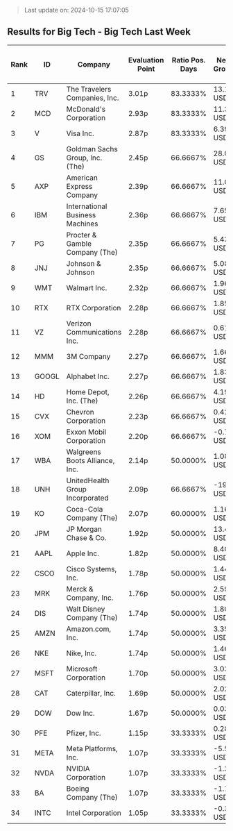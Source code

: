 > Last update on: 2024-10-15 17:07:05

## Results for Big Tech - Big Tech Last Week

| Rank | ID | Company | Evaluation Point | Ratio Pos. Days | Netto Growth | Mean Rel. Daily Growth | Tot. Growth | Current Price | Sector |
| --- | --- | --- | --- | --- | --- | --- | --- | --- | --- |
| 1 | TRV | The Travelers Companies, Inc. | 3.01p | 83.3333% | 13.15 USD | 1.12% | 5.71% | 243.29 USD | Financial Services |
| 2 | MCD | McDonald's Corporation | 2.93p | 83.3333% | 11.32 USD | 0.74% | 3.75% | 313.37 USD | Consumer Cyclical |
| 3 | V | Visa Inc. | 2.87p | 83.3333% | 6.39 USD | 0.46% | 2.32% | 281.28 USD | Financial Services |
| 4 | GS | Goldman Sachs Group, Inc. (The) | 2.45p | 66.6667% | 28.02 USD | 1.11% | 5.64% | 524.26 USD | Financial Services |
| 5 | AXP | American Express Company | 2.39p | 66.6667% | 11.08 USD | 0.81% | 4.12% | 279.84 USD | Financial Services |
| 6 | IBM | International Business Machines | 2.36p | 66.6667% | 7.65 USD | 0.67% | 3.35% | 236.23 USD | Technology |
| 7 | PG | Procter & Gamble Company (The) | 2.35p | 66.6667% | 5.43 USD | 0.64% | 3.23% | 173.44 USD | Consumer Defensive |
| 8 | JNJ | Johnson & Johnson | 2.35p | 66.6667% | 5.08 USD | 0.63% | 3.18% | 164.55 USD | Healthcare |
| 9 | WMT | Walmart Inc. | 2.32p | 66.6667% | 1.96 USD | 0.49% | 2.46% | 81.65 USD | Consumer Defensive |
| 10 | RTX | RTX Corporation | 2.28p | 66.6667% | 1.85 USD | 0.30% | 1.50% | 125.35 USD | Industrials |
| 11 | VZ | Verizon Communications Inc. | 2.28p | 66.6667% | 0.61 USD | 0.28% | 1.41% | 43.88 USD | Communication Services |
| 12 | MMM | 3M Company | 2.27p | 66.6667% | 1.66 USD | 0.25% | 1.24% | 136.40 USD | Industrials |
| 13 | GOOGL | Alphabet Inc. | 2.27p | 66.6667% | 1.83 USD | 0.23% | 1.11% | 166.31 USD | Communication Services |
| 14 | HD | Home Depot, Inc. (The) | 2.26p | 66.6667% | 4.19 USD | 0.21% | 1.01% | 417.69 USD | Consumer Cyclical |
| 15 | CVX | Chevron Corporation | 2.23p | 66.6667% | 0.42 USD | 0.06% | 0.28% | 149.18 USD | Energy |
| 16 | XOM | Exxon Mobil Corporation | 2.20p | 66.6667% | -0.75 USD | -0.12% | -0.61% | 121.35 USD | Energy |
| 17 | WBA | Walgreens Boots Alliance, Inc. | 2.14p | 50.0000% | 1.08 USD | 2.42% | 11.92% | 10.22 USD | Healthcare |
| 18 | UNH | UnitedHealth Group Incorporated | 2.09p | 66.6667% | -19.87 USD | -0.64% | -3.42% | 561.33 USD | Healthcare |
| 19 | KO | Coca-Cola Company (The) | 2.07p | 60.0000% | 1.16 USD | 0.42% | 1.68% | 70.60 USD | Consumer Defensive |
| 20 | JPM | JP Morgan Chase & Co. | 1.92p | 50.0000% | 13.47 USD | 1.26% | 6.39% | 224.91 USD | Financial Services |
| 21 | AAPL | Apple Inc. | 1.82p | 50.0000% | 8.40 USD | 0.74% | 3.72% | 234.24 USD | Technology |
| 22 | CSCO | Cisco Systems, Inc. | 1.78p | 50.0000% | 1.44 USD | 0.54% | 2.72% | 54.20 USD | Technology |
| 23 | MRK | Merck & Company, Inc. | 1.76p | 50.0000% | 2.59 USD | 0.48% | 2.38% | 111.20 USD | Healthcare |
| 24 | DIS | Walt Disney Company (The) | 1.74p | 50.0000% | 1.80 USD | 0.39% | 1.95% | 94.47 USD | Communication Services |
| 25 | AMZN | Amazon.com, Inc. | 1.74p | 50.0000% | 3.35 USD | 0.37% | 1.83% | 186.16 USD | Consumer Cyclical |
| 26 | NKE | Nike, Inc. | 1.74p | 50.0000% | 1.46 USD | 0.36% | 1.81% | 82.30 USD | Consumer Cyclical |
| 27 | MSFT | Microsoft Corporation | 1.70p | 50.0000% | 3.03 USD | 0.15% | 0.73% | 443.22 USD | Technology |
| 28 | CAT | Caterpillar, Inc. | 1.69p | 50.0000% | 2.02 USD | 0.12% | 0.52% | 390.21 USD | Industrials |
| 29 | DOW | Dow Inc. | 1.67p | 50.0000% | 0.03 USD | 0.01% | 0.06% | 53.25 USD | Basic Materials |
| 30 | PFE | Pfizer, Inc. | 1.15p | 33.3333% | 0.28 USD | 0.22% | 0.98% | 29.47 USD | Healthcare |
| 31 | META | Meta Platforms, Inc. | 1.07p | 33.3333% | -5.55 USD | -0.19% | -0.94% | 587.99 USD | Communication Services |
| 32 | NVDA | NVIDIA Corporation | 1.07p | 33.3333% | -1.31 USD | -0.17% | -0.99% | 131.59 USD | Technology |
| 33 | BA | Boeing Company (The) | 1.07p | 33.3333% | -1.75 USD | -0.19% | -1.13% | 153.18 USD | Industrials |
| 34 | INTC | Intel Corporation | 1.05p | 33.3333% | -0.36 USD | -0.31% | -1.57% | 22.97 USD | Technology |


